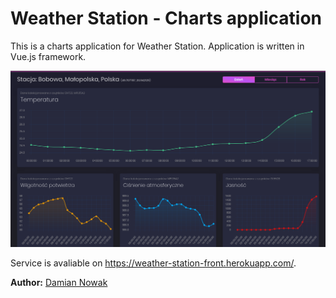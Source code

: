 # Weather Station - Charts application

This is a charts application for Weather Station. Application is written in Vue.js framework.

![](screenshot.png)

Service is avaliable on https://weather-station-front.herokuapp.com/.

**Author:** [Damian Nowak](mailto:me@dnowak.dev)
